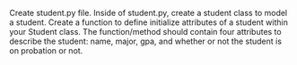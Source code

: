 Create student.py file.
Inside of student.py, create a student class to model a student.
Create a function to define initialize attributes of a student within your Student class.
The function/method should contain four attributes to describe the student: name, major, gpa, and whether or not the student is on probation or not.